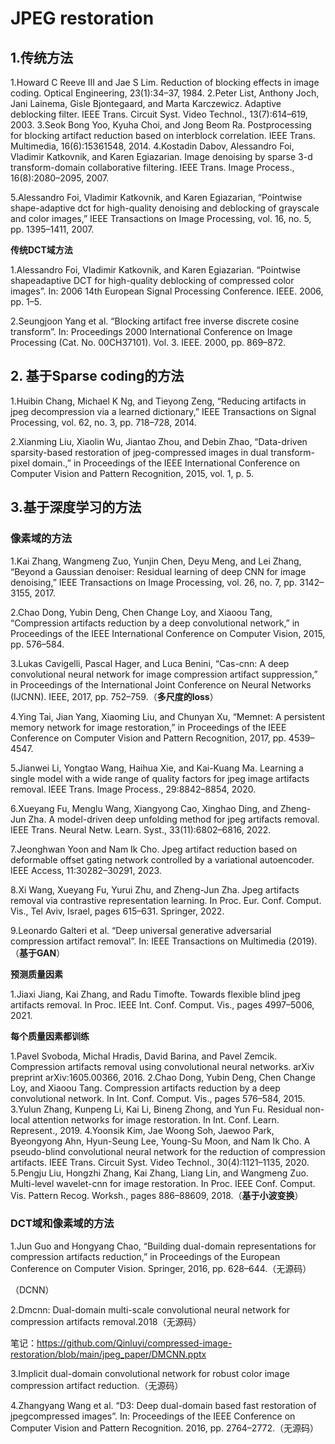 # JPEG restoration

## 1.传统方法

1.Howard C Reeve III and Jae S Lim. Reduction of blocking effects in image coding. Optical Engineering, 23(1):34–37, 1984.
2.Peter List, Anthony Joch, Jani Lainema, Gisle Bjontegaard, and Marta Karczewicz. Adaptive deblocking filter. IEEE Trans. Circuit Syst. Video Technol., 13(7):614–619, 2003.
3.Seok Bong Yoo, Kyuha Choi, and Jong Beom Ra. Postprocessing for blocking artifact reduction based on interblock correlation. IEEE Trans. Multimedia, 16(6):15361548, 2014.
4.Kostadin Dabov, Alessandro Foi, Vladimir Katkovnik, and Karen Egiazarian. Image denoising by sparse 3-d transform-domain collaborative filtering. IEEE Trans. Image Process., 16(8):2080–2095, 2007.

5.Alessandro Foi, Vladimir Katkovnik, and Karen Egiazarian, “Pointwise shape-adaptive dct for high-quality denoising and deblocking of grayscale and color images,” IEEE Transactions on Image Processing, vol. 16, no. 5, pp. 1395–1411, 2007.

**传统DCT域方法**

1.Alessandro Foi, Vladimir Katkovnik, and Karen Egiazarian. “Pointwise shapeadaptive DCT for high-quality deblocking of compressed color images”. In: 2006 14th European Signal Processing Conference. IEEE. 2006, pp. 1–5.

2.Seungjoon Yang et al. “Blocking artifact free inverse discrete cosine transform”. In: Proceedings 2000 International Conference on Image Processing (Cat. No. 00CH37101). Vol. 3. IEEE. 2000, pp. 869–872.



## 2. 基于Sparse coding的方法

1.Huibin Chang, Michael K Ng, and Tieyong Zeng, “Reducing artifacts in jpeg decompression via a learned dictionary,” IEEE Transactions on Signal Processing, vol. 62, no. 3, pp. 718–728, 2014.

2.Xianming Liu, Xiaolin Wu, Jiantao Zhou, and Debin Zhao, “Data-driven sparsity-based restoration of jpeg-compressed images in dual transform-pixel domain.,” in Proceedings of the IEEE International Conference on Computer Vision and Pattern Recognition, 2015, vol. 1, p. 5.

## 3.基于深度学习的方法

### 像素域的方法

1.Kai Zhang, Wangmeng Zuo, Yunjin Chen, Deyu Meng, and Lei Zhang, “Beyond a Gaussian denoiser: Residual learning of deep CNN for image denoising,” IEEE Transactions on Image Processing, vol. 26, no. 7, pp. 3142–3155, 2017.

2.Chao Dong, Yubin Deng, Chen Change Loy, and Xiaoou Tang, “Compression artifacts reduction by a deep convolutional network,” in Proceedings of the IEEE International Conference on Computer Vision, 2015, pp. 576–584.

3.Lukas Cavigelli, Pascal Hager, and Luca Benini, “Cas-cnn: A deep convolutional neural network for image compression artifact suppression,” in Proceedings of the International Joint Conference on Neural Networks (IJCNN). IEEE, 2017, pp. 752–759.（**多尺度的loss**）

4.Ying Tai, Jian Yang, Xiaoming Liu, and Chunyan Xu, “Memnet: A persistent memory network for image restoration,” in Proceedings of the IEEE Conference on Computer Vision and Pattern Recognition, 2017, pp. 4539–4547.

5.Jianwei Li, Yongtao Wang, Haihua Xie, and Kai-Kuang Ma. Learning a single model with a wide range of quality factors for jpeg image artifacts removal. IEEE Trans. Image Process., 29:8842–8854, 2020.

6.Xueyang Fu, Menglu Wang, Xiangyong Cao, Xinghao Ding, and Zheng-Jun Zha. A model-driven deep unfolding method for jpeg artifacts removal. IEEE Trans. Neural Netw. Learn. Syst., 33(11):6802–6816, 2022.

7.Jeonghwan Yoon and Nam Ik Cho. Jpeg artifact reduction based on deformable offset gating network controlled by a variational autoencoder. IEEE Access, 11:30282–30291, 2023.

8.Xi Wang, Xueyang Fu, Yurui Zhu, and Zheng-Jun Zha. Jpeg artifacts removal via contrastive representation learning. In Proc. Eur. Conf. Comput. Vis., Tel Aviv, Israel, pages 615–631. Springer, 2022.

9.Leonardo Galteri et al. “Deep universal generative adversarial compression artifact removal”. In: IEEE Transactions on Multimedia (2019).（**基于GAN**）

**预测质量因素**

1.Jiaxi Jiang, Kai Zhang, and Radu Timofte. Towards flexible blind jpeg artifacts removal. In Proc. IEEE Int. Conf. Comput. Vis., pages 4997–5006, 2021.

**每个质量因素都训练**

1.Pavel Svoboda, Michal Hradis, David Barina, and Pavel Zemcik. Compression artifacts removal using convolutional neural networks. arXiv preprint arXiv:1605.00366, 2016.
2.Chao Dong, Yubin Deng, Chen Change Loy, and Xiaoou Tang. Compression artifacts reduction by a deep convolutional network. In Int. Conf. Comput. Vis., pages 576–584, 2015.
3.Yulun Zhang, Kunpeng Li, Kai Li, Bineng Zhong, and Yun Fu. Residual non-local attention networks for image restoration. In Int. Conf. Learn. Represent., 2019.
4.Yoonsik Kim, Jae Woong Soh, Jaewoo Park, Byeongyong Ahn, Hyun-Seung Lee, Young-Su Moon, and Nam Ik Cho. A pseudo-blind convolutional neural network for the reduction of compression artifacts. IEEE Trans. Circuit Syst. Video Technol., 30(4):1121–1135, 2020.
5.Pengju Liu, Hongzhi Zhang, Kai Zhang, Liang Lin, and Wangmeng Zuo. Multi-level wavelet-cnn for image restoration. In Proc. IEEE Conf. Comput. Vis. Pattern Recog. Worksh., pages 886–88609, 2018.（**基于小波变换**）



### DCT域和像素域的方法

1.Jun Guo and Hongyang Chao, “Building dual-domain representations for compression artifacts reduction,” in Proceedings of the European Conference on Computer Vision. Springer, 2016, pp. 628–644.（无源码）

（DCNN）

2.Dmcnn: Dual-domain multi-scale convolutional neural network for compression artifacts removal.2018（无源码）

笔记：https://github.com/Qinluyi/compressed-image-restoration/blob/main/jpeg_paper/DMCNN.pptx

3.Implicit dual-domain convolutional network for robust color image compression artifact reduction.（无源码）

4.Zhangyang Wang et al. “D3: Deep dual-domain based fast restoration of jpegcompressed images”. In: Proceedings of the IEEE Conference on Computer Vision and Pattern Recognition. 2016, pp. 2764–2772.（无源码）

